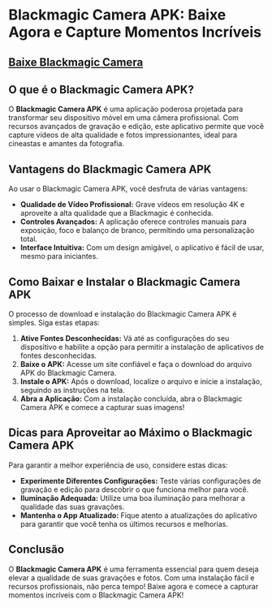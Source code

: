 # Blackmagic Camera APK: Baixe Agora e Capture Momentos Incríveis

## [Baixe Blackmagic Camera ](https://modmeme.com/pt/blackmagic-camera/)

## O que é o Blackmagic Camera APK?

O **Blackmagic Camera APK** é uma aplicação poderosa projetada para transformar seu dispositivo móvel em uma câmera profissional. Com recursos avançados de gravação e edição, este aplicativo permite que você capture vídeos de alta qualidade e fotos impressionantes, ideal para cineastas e amantes da fotografia.

## Vantagens do Blackmagic Camera APK

Ao usar o Blackmagic Camera APK, você desfruta de várias vantagens:

- **Qualidade de Vídeo Profissional:** Grave vídeos em resolução 4K e aproveite a alta qualidade que a Blackmagic é conhecida.
- **Controles Avançados:** A aplicação oferece controles manuais para exposição, foco e balanço de branco, permitindo uma personalização total.
- **Interface Intuitiva:** Com um design amigável, o aplicativo é fácil de usar, mesmo para iniciantes.

## Como Baixar e Instalar o Blackmagic Camera APK

O processo de download e instalação do Blackmagic Camera APK é simples. Siga estas etapas:

1. **Ative Fontes Desconhecidas:** Vá até as configurações do seu dispositivo e habilite a opção para permitir a instalação de aplicativos de fontes desconhecidas.
2. **Baixe o APK:** Acesse um site confiável e faça o download do arquivo APK do Blackmagic Camera.
3. **Instale o APK:** Após o download, localize o arquivo e inicie a instalação, seguindo as instruções na tela.
4. **Abra a Aplicação:** Com a instalação concluída, abra o Blackmagic Camera APK e comece a capturar suas imagens!

## Dicas para Aproveitar ao Máximo o Blackmagic Camera APK

Para garantir a melhor experiência de uso, considere estas dicas:

- **Experimente Diferentes Configurações:** Teste várias configurações de gravação e edição para descobrir o que funciona melhor para você.
- **Iluminação Adequada:** Utilize uma boa iluminação para melhorar a qualidade das suas gravações.
- **Mantenha o App Atualizado:** Fique atento a atualizações do aplicativo para garantir que você tenha os últimos recursos e melhorias.

## Conclusão

O **Blackmagic Camera APK** é uma ferramenta essencial para quem deseja elevar a qualidade de suas gravações e fotos. Com uma instalação fácil e recursos profissionais, não perca tempo! Baixe agora e comece a capturar momentos incríveis com o Blackmagic Camera APK!
